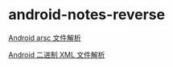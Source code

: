 # android-notes-reverse

[Android arsc 文件解析](./android_arsc_parse.md)

[Android 二进制 XML 文件解析](./android_xml_parse.md)